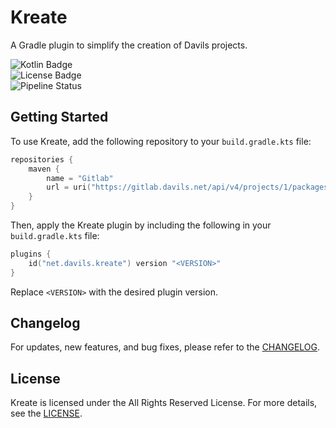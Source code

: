 # Kreate
A Gradle plugin to simplify the creation of Davils projects.

![Kotlin Badge](https://img.shields.io/badge/kotlin-davils?style=flat&logo=kotlin&labelColor=white&color=purple&link=https%3A%2F%2Fkotlinlang.org%2F)  
![License Badge](https://img.shields.io/badge/ARR-davils?style=flat&logoColor=black&label=license&labelColor=white&color=purple&link=https%3A%2F%2Fkotlinlang.org%2F)  
![Pipeline Status](https://gitlab.davils.net/davils/tools/kreate/badges/main/pipeline.svg)

## Getting Started
To use Kreate, add the following repository to your `build.gradle.kts` file:

```kotlin
repositories {
    maven {
        name = "Gitlab"
        url = uri("https://gitlab.davils.net/api/v4/projects/1/packages/maven")
    }
}
```

Then, apply the Kreate plugin by including the following in your `build.gradle.kts` file:

```kotlin
plugins {
    id("net.davils.kreate") version "<VERSION>"
}
```

Replace `<VERSION>` with the desired plugin version.

## Changelog
For updates, new features, and bug fixes, please refer to the [CHANGELOG](CHANGELOG.md).

## License
Kreate is licensed under the All Rights Reserved License. For more details, see the [LICENSE](LICENSE).
